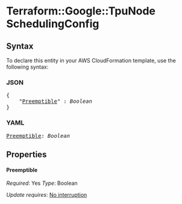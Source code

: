 # Terraform::Google::TpuNode SchedulingConfig

## Syntax

To declare this entity in your AWS CloudFormation template, use the following syntax:

### JSON

<pre>
{
    "<a href="#preemptible" title="Preemptible">Preemptible</a>" : <i>Boolean</i>
}
</pre>

### YAML

<pre>
<a href="#preemptible" title="Preemptible">Preemptible</a>: <i>Boolean</i>
</pre>

## Properties

#### Preemptible

_Required_: Yes
_Type_: Boolean

_Update requires_: [No interruption](https://docs.aws.amazon.com/AWSCloudFormation/latest/UserGuide/using-cfn-updating-stacks-update-behaviors.html#update-no-interrupt)

